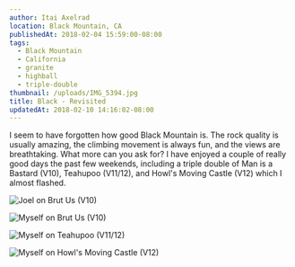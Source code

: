 ```yaml
---
author: Itai Axelrad
location: Black Mountain, CA
publishedAt: 2018-02-04 15:59:00-08:00
tags:
  - Black Mountain
  - California
  - granite
  - highball
  - triple-double
thumbnail: /uploads/IMG_5394.jpg
title: Black - Revisited
updatedAt: 2018-02-10 14:16:02-08:00
---
```


I seem to have forgotten how good Black Mountain is. The rock quality is usually amazing, the climbing movement is always fun, and the views are breathtaking. What more can you ask for? I have enjoyed a couple of really good days the past few weekends, including a triple double of Man is a Bastard (V10), Teahupoo (V11/12), and Howl's Moving Castle (V12) which I almost flashed.

![Joel on Brut Us (V10)](/uploads/IMG_5394.jpg)

![Myself on Brut Us (V10)](/uploads/IMG_5549.jpg)

![Myself on Teahupoo (V11/12)](/uploads/IMG_5591.jpg)

![Myself on Howl's Moving Castle (V12)](/uploads/IMG_5593.jpg)
